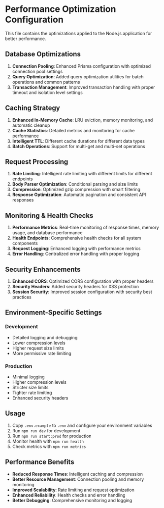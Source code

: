# Performance Optimization Configuration

This file contains the optimizations applied to the Node.js application for better performance.

## Database Optimizations

1. **Connection Pooling**: Enhanced Prisma configuration with optimized connection pool settings
2. **Query Optimization**: Added query optimization utilities for batch operations and common patterns
3. **Transaction Management**: Improved transaction handling with proper timeout and isolation level settings

## Caching Strategy

1. **Enhanced In-Memory Cache**: LRU eviction, memory monitoring, and automatic cleanup
2. **Cache Statistics**: Detailed metrics and monitoring for cache performance
3. **Intelligent TTL**: Different cache durations for different data types
4. **Batch Operations**: Support for multi-get and multi-set operations

## Request Processing

1. **Rate Limiting**: Intelligent rate limiting with different limits for different endpoints
2. **Body Parser Optimization**: Conditional parsing and size limits
3. **Compression**: Optimized gzip compression with smart filtering
4. **Response Optimization**: Automatic pagination and consistent API responses

## Monitoring & Health Checks

1. **Performance Metrics**: Real-time monitoring of response times, memory usage, and database performance
2. **Health Endpoints**: Comprehensive health checks for all system components
3. **Request Logging**: Enhanced logging with performance metrics
4. **Error Handling**: Centralized error handling with proper logging

## Security Enhancements

1. **Enhanced CORS**: Optimized CORS configuration with proper headers
2. **Security Headers**: Added security headers for XSS protection
3. **Session Security**: Improved session configuration with security best practices

## Environment-Specific Settings

### Development

- Detailed logging and debugging
- Lower compression levels
- Higher request size limits
- More permissive rate limiting

### Production

- Minimal logging
- Higher compression levels
- Stricter size limits
- Tighter rate limiting
- Enhanced security headers

## Usage

1. Copy `.env.example` to `.env` and configure your environment variables
2. Run `npm run dev` for development
3. Run `npm run start:prod` for production
4. Monitor health with `npm run health`
5. Check metrics with `npm run metrics`

## Performance Benefits

- **Reduced Response Times**: Intelligent caching and compression
- **Better Resource Management**: Connection pooling and memory monitoring
- **Improved Scalability**: Rate limiting and request optimization
- **Enhanced Reliability**: Health checks and error handling
- **Better Debugging**: Comprehensive monitoring and logging
